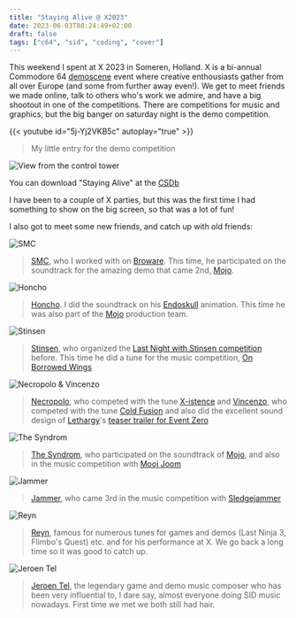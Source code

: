 ```yaml
---
title: "Staying Alive @ X2023"
date: 2023-06-03T08:24:49+02:00
draft: false
tags: ["c64", "sid", "coding", "cover"]
---
```


This weekend I spent at X 2023 in Someren, Holland. X is a bi-annual Commodore
64 [demoscene](https://en.wikipedia.org/wiki/Demoscene) event where creative
enthousiasts gather from all over Europe (and some from further away even!). We
get to meet friends we made online, talk to others who's work we admire, and
have a big shootout in one of the competitions. There are competitions for music
and graphics, but the big banger on saturday night is the demo competition. 

{{< youtube id="5j-Yj2VKB5c" autoplay="true" >}}

> My little entry for the demo competition

![View from the control tower](hall.webp)

You can download "Staying Alive" at the
[CSDb](https://csdb.dk/release/?id=232978)

I have been to a couple of X parties, but this was the first time I had
something to show on the big screen, so that was a lot of fun!

I also got to meet some new friends, and catch up with old friends:

![SMC](smc.webp)

> [SMC](https://csdb.dk/scener/?id=1283), who I worked with on
> [Broware](/posts/broware/). This time, he participated on the soundtrack for
> the amazing demo that came 2nd,
> [Mojo](https://www.youtube.com/watch?v=3aJzSySfCZM).

![Honcho](honcho.webp)

> [Honcho](https://csdb.dk/scener/?id=34209). I did the soundtrack on his
> [Endoskull](https://www.micheldebree.nl/posts/endoskull/) animation. This time
> he was also part of the [Mojo](https://www.youtube.com/watch?v=3aJzSySfCZM)
> production team. 

![Stinsen](stinsen.webp)

> [Stinsen](https://csdb.dk/scener/?id=23584), who organized the [Last Night
> with Stinsen competition](https://www.micheldebree.nl/posts/the_hangover/)
> before. This time he did a tune for the music competition, [On Borrowed
> Wings](https://www.youtube.com/watch?v=6QfHubgdpyA)

![Necropolo & Vincenzo](vincenzo.webp)

> [Necropolo](https://csdb.dk/scener/?id=20082), who competed with the tune
> [X-istence](https://www.youtube.com/watch?v=gwl6aIClNI8) and
> [Vincenzo](https://csdb.dk/scener/?id=4559), who competed with the tune [Cold
> Fusion](https://www.youtube.com/watch?v=mFJIBYCnDjw) and also did the
> excellent sound design of [Lethargy](https://csdb.dk/group/?id=612)'s [teaser
> trailer for Event Zero](https://www.youtube.com/watch?v=C4us2LVb57g)

![The Syndrom](syndrom.webp)

> [The Syndrom](https://csdb.dk/scener/?id=1028), who participated on the
> soundtrack of [Mojo](https://www.youtube.com/watch?v=3aJzSySfCZM), and also in
> the music competition with [Mooj
> Joom](https://www.youtube.com/watch?v=bUSj8bQc8lA)

![Jammer](jammer.webp)

> [Jammer](https://csdb.dk/scener/?id=8105), who came 3rd in the music
> competition with [Sledgejammer](https://www.youtube.com/watch?v=hdhllkNyPgY)

![Reyn](reyn.webp)

> [Reyn](https://csdb.dk/scener/?id=8051), famous for numerous tunes for games
> and demos (Last Ninja 3, Flimbo's Quest) etc. and for his performance at X. We
> go back a long time so it was good to catch up.

![Jeroen Tel](jt.webp)

> [Jeroen Tel](https://csdb.dk/scener/?id=8050), the legendary game and demo
> music composer who has been very influential to, I dare say, almost everyone
> doing SID music nowadays. First time we met we both still had hair.


